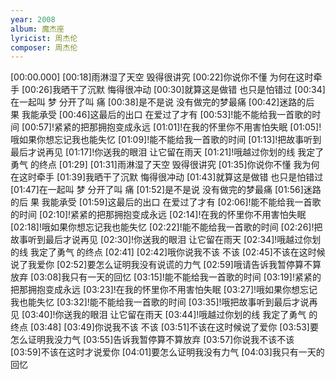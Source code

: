 ```yaml
---
year: 2008
album: 魔杰座
lyricist: 周杰伦
composer: 周杰伦
---
```

[00:00.000]
[00:18]雨淋湿了天空 毁得很讲究
[00:22]你说你不懂 为何在这时牵手
[00:26]我晒干了沉默 悔得很冲动
[00:30]就算这是做错 也只是怕错过
[00:34]在一起叫 梦 分开了叫 痛
[00:38]是不是说 没有做完的梦最痛
[00:42]迷路的后 果 我能承受
[00:46]这最后的出口 在爱过了才有
[00:53]!能不能给我一首歌的时间
[00:57]!紧紧的把那拥抱变成永远
[01:01]!在我的怀里你不用害怕失眠
[01:05]!哦如果你想忘记我也能失忆
[01:09]!能不能给我一首歌的时间
[01:13]!把故事听到最后才说再见
[01:17]!你送我的眼泪 让它留在雨天
[01:21]!哦越过你划的线 我定了勇气 的终点
[01:29]
[01:31]雨淋湿了天空 毁得很讲究
[01:35]你说你不懂 我为何在这时牵手
[01:39]我晒干了沉默 悔得很冲动
[01:43]就算这是做错 也只是怕错过
[01:47]在一起叫 梦 分开了叫 痛
[01:52]是不是说 没有做完的梦最痛
[01:56]迷路的后 果 我能承受
[01:59]这最后的出口 在爱过了才有
[02:06]!能不能给我一首歌的时间
[02:10]!紧紧的把那拥抱变成永远
[02:14]!在我的怀里你不用害怕失眠
[02:18]!哦如果你想忘记我也能失忆
[02:22]!能不能给我一首歌的时间
[02:26]!把故事听到最后才说再见
[02:30]!你送我的眼泪 让它留在雨天
[02:34]!哦越过你划的线 我定了勇气 的终点
[02:41]
[02:42]哦你说我不该 不该
[02:45]不该在这时候说了我爱你
[02:52]要怎么证明我没有说谎的力气
[02:59]哦请告诉我暂停算不算放弃
[03:08]我只有一天的回忆
[03:15]!能不能给我一首歌的时间
[03:19]!紧紧的把那拥抱变成永远
[03:23]!在我的怀里你不用害怕失眠
[03:27]!哦如果你想忘记我也能失忆
[03:32]!能不能给我一首歌的时间
[03:35]!哦把故事听到最后才说再见
[03:40]!你送我的眼泪 让它留在雨天
[03:44]!哦越过你划的线 我定了勇气 的终点
[03:48]
[03:49]你说我不该 不该
[03:51]不该在这时候说了爱你
[03:53]要怎么证明我没力气
[03:55]告诉我暂停算不算放弃
[03:57]你说我不该不该
[03:59]不该在这时才说爱你
[04:01]要怎么证明我没有力气
[04:03]我只有一天的回忆